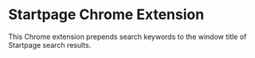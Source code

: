 # Startpage Chrome Extension

This Chrome extension prepends search keywords to the window title of Startpage search results.
